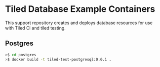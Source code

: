 # Tiled Database Example Containers

This support repository creates and deploys database resources for use with Tiled CI and tiled testing.

## Postgres

```bash
>$ cd postgres
>$ docker build -t tiled-test-postgresql:0.0.1 .
```
